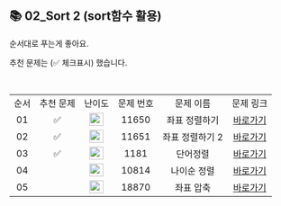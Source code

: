 ## 📚 02_Sort 2 (sort함수 활용)

순서대로 푸는게 좋아요.

추천 문제는 (✅ 체크표시) 했습니다.

<br/>

<table>
  <tr>
    <td align="center">순서</td>
    <td align="center">추천 문제</td>
    <td align="center">난이도</td>
    <td align="center">문제 번호</td>
    <td align="center">문제 이름</td>
    <td align="center">문제 링크</td>
  </tr>
  <tr>
    <td align="center">01</td>
    <td align="center">✅</td>
    <td align="center"><img height="23px" width="25px" src="https://d2gd6pc034wcta.cloudfront.net/tier/6.svg"></td>
    <td align="center">11650</td>
    <td align="center">좌표 정렬하기</td>
    <td align="center"><a href="https://www.acmicpc.net/problem/11650">바로가기</a></td>
  </tr>
  <tr>
    <td align="center">02</td>
    <td align="center">✅</td>
    <td align="center"><img height="23px" width="25px" src="https://d2gd6pc034wcta.cloudfront.net/tier/6.svg"></td>
    <td align="center">11651</td>
    <td align="center">좌표 정렬하기 2</td>
    <td align="center"><a href="https://www.acmicpc.net/problem/11651">바로가기</a></td>
  </tr>
  <tr>
    <td align="center">03</td>
    <td align="center">✅</td>
    <td align="center"><img height="23px" width="25px" src="https://d2gd6pc034wcta.cloudfront.net/tier/6.svg"></td>
    <td align="center">1181</td>
    <td align="center">단어정렬</td>
    <td align="center"><a href="https://www.acmicpc.net/problem/1181">바로가기</a></td>
  </tr>
  <tr>
    <td align="center">04</td>
    <td align="center"></td>
    <td align="center"><img height="23px" width="25px" src="https://d2gd6pc034wcta.cloudfront.net/tier/6.svg"></td>
    <td align="center">10814</td>
    <td align="center">나이순 정렬</td>
    <td align="center"><a href="https://www.acmicpc.net/problem/10814">바로가기</a></td>
  </tr>
  <tr>
    <td align="center">05</td>
    <td align="center"></td>
    <td align="center"><img height="23px" width="25px" src="https://d2gd6pc034wcta.cloudfront.net/tier/9.svg"></td>
    <td align="center">18870</td>
    <td align="center">좌표 압축</td>
    <td align="center"><a href="https://www.acmicpc.net/problem/18870">바로가기</a></td>
  </tr>
</table>

<br/><br/>